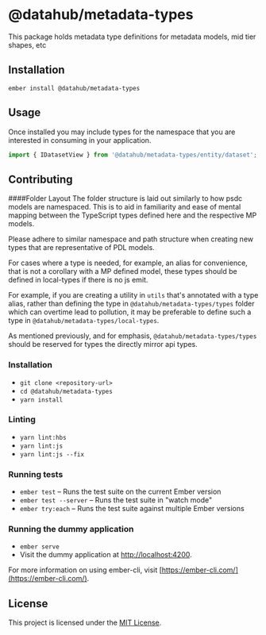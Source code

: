 # @datahub/metadata-types

This package holds metadata type definitions for metadata models, mid tier shapes, etc

## Installation

```
ember install @datahub/metadata-types
```

## Usage

Once installed you may include types for the namespace that you are interested in consuming in your application.

```ts
import { IDatasetView } from '@datahub/metadata-types/entity/dataset';
```

## Contributing

####Folder Layout
The folder structure is laid out similarly to how psdc models are namespaced.
This is to aid in familiarity and ease of mental mapping between the TypeScript types defined here and the respective MP models.

Please adhere to similar namespace and path structure when creating new types that are representative of PDL models.

For cases where a type is needed, for example, an alias for convenience, that is not a corollary with a MP defined model, these types should be defined in local-types if there is no js emit.

For example, if you are creating a utility in `utils` that's annotated with a type alias, rather than defining the type in `@datahub/metadata-types/types` folder which can overtime lead to pollution, it may be preferable to define such a type in `@datahub/metadata-types/local-types`.

As mentioned previously, and for emphasis, `@datahub/metadata-types/types` should be reserved for types the directly mirror api types.

### Installation

- `git clone <repository-url>`
- `cd @datahub/metadata-types`
- `yarn install`

### Linting

- `yarn lint:hbs`
- `yarn lint:js`
- `yarn lint:js --fix`

### Running tests

- `ember test` – Runs the test suite on the current Ember version
- `ember test --server` – Runs the test suite in "watch mode"
- `ember try:each` – Runs the test suite against multiple Ember versions

### Running the dummy application

- `ember serve`
- Visit the dummy application at [http://localhost:4200](http://localhost:4200).

For more information on using ember-cli, visit [https://ember-cli.com/](https://ember-cli.com/).

## License

This project is licensed under the [MIT License](LICENSE.md).

